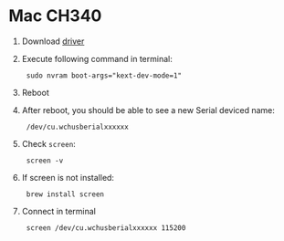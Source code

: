 # Mac CH340
1. Download [driver](http://www.wch.cn/downloads.php?name=pro&proid=178)
2. Execute following command in terminal:

        sudo nvram boot-args="kext-dev-mode=1"

3. Reboot
4. After reboot, you should be able to see a new Serial deviced name:

        /dev/cu.wchusberialxxxxxx

5. Check `screen`:

        screen -v

6. If screen is not installed:

        brew install screen

7. Connect in terminal

        screen /dev/cu.wchusberialxxxxxx 115200